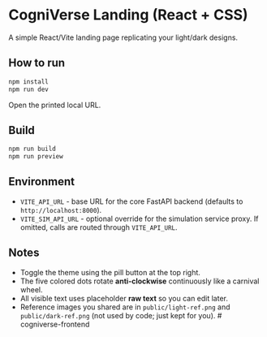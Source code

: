 # CogniVerse Landing (React + CSS)

A simple React/Vite landing page replicating your light/dark designs.

## How to run
```bash
npm install
npm run dev
```
Open the printed local URL.

## Build
```bash
npm run build
npm run preview
```
## Environment
- `VITE_API_URL` - base URL for the core FastAPI backend (defaults to `http://localhost:8000`).
- `VITE_SIM_API_URL` - optional override for the simulation service proxy. If omitted, calls are routed through `VITE_API_URL`.


## Notes
- Toggle the theme using the pill button at the top right.
- The five colored dots rotate **anti‑clockwise** continuously like a carnival wheel.
- All visible text uses placeholder **raw text** so you can edit later.
- Reference images you shared are in `public/light-ref.png` and `public/dark-ref.png` (not used by code; just kept for you).
#   c o g n i v e r s e - f r o n t e n d 
 
 
